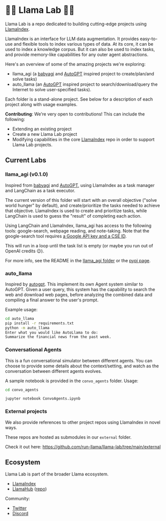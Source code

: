 # 🦙🧪  Llama Lab 🧬🦙

Llama Lab is a repo dedicated to building cutting-edge projects using [LlamaIndex](https://github.com/jerryjliu/llama_index). 

LlamaIndex is an interface for LLM data augmentation. It provides easy-to-use and flexible tools to index
various types of data. At its core, it can be used to index a knowledge corpus. But it can also be used
to index tasks, and provide memory-like capabilities for any outer agent abstractions.

Here's an overview of some of the amazing projects we're exploring:
- llama_agi (a [babyagi](https://github.com/yoheinakajima/babyagi) and [AutoGPT](https://github.com/Significant-Gravitas/Auto-GPT) inspired project to create/plan/and solve tasks)
- auto_llama (an [AutoGPT](https://github.com/Significant-Gravitas/Auto-GPT) inspired project to search/download/query the Internet to solve user-specified tasks).

Each folder is a stand-alone project. See below for a description of each project along with usage examples.

**Contributing**: We're very open to contributions! This can include the following:
- Extending an existing project
- Create a new Llama Lab project
- Modifying capabilities in the core [LlamaIndex](https://github.com/jerryjliu/llama_index) repo in order to support Llama Lab projects.


## Current Labs

### llama_agi (v0.1.0)

Inspired from [babyagi](https://github.com/yoheinakajima/babyagi) and [AutoGPT](https://github.com/Significant-Gravitas/Auto-GPT), using LlamaIndex as a task manager and LangChain as a task executor.

The current version of this folder will start with an overall objective ("solve world hunger" by default), and create/prioritize the tasks needed to achieve that objective. LlamaIndex is used to create and prioritize tasks, while LangChain is used to guess the "result" of completing each action.

Using LangChain and LlamaIndex, llama_agi has access to the following tools: google-search, webpage reading, and note-taking. Note that the google-search tool requires [a Google API key and a CSE ID](https://cse.google.com/cse/).

This will run in a loop until the task list is empty (or maybe you run out of OpenAI credits 😉).

For more info, see the README in the [llama_agi folder](./llama_agi/README.md) or the [pypi page](https://pypi.org/project/llama-agi/).

### auto_llama

Inspired by [autogpt](https://github.com/Significant-Gravitas/Auto-GPT). This implement its own Agent system similar to AutoGPT. 
Given a user query, this system has the capability to search the web and download web pages, before analyzing the combined data and compiling a final answer to the user's prompt.

Example usage:

```bash
cd auto_llama
pip install -r requirements.txt
python -m auto_llama
Enter what you would like AutoLlama to do:
Summarize the financial news from the past week.

```

### Conversational Agents

This is a fun conversational simulator between different agents. You can choose
to provide some details about the context/setting, and watch as the conversation
between different agents evolves.

A sample notebook is provided in the `convo_agents` folder. Usage:

```bash
cd convo_agents

jupyter notebook ConvoAgents.ipynb
```

### External projects

We also provide references to other project repos using LlamaIndex in novel ways.

These repos are hosted as submodules in our `external` folder.

Check it out here: https://github.com/run-llama/llama-lab/tree/main/external

## Ecosystem

Llama Lab is part of the broader Llama ecosystem.
- [LlamaIndex](https://github.com/jerryjliu/llama_index)
- [LlamaHub](https://llamahub.ai/) ([repo](https://github.com/emptycrown/llama-hub))

Community:
- [Twitter](https://twitter.com/llama_index)
- [Discord](https://discord.gg/dGcwcsnxhU)
